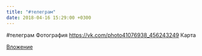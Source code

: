 ```yaml
---
title: "#телеграм"
date: 2018-04-16 15:29:00 +0300
---
```


#телеграм
Фотография
<a class="vk-attach" href="https://vk.com/photo41076938_456243249">https://vk.com/photo41076938_456243249</a>
Карта

<a class="vk-attach" href="https://vk.com/photo41076938_456243249">Вложение</a>
